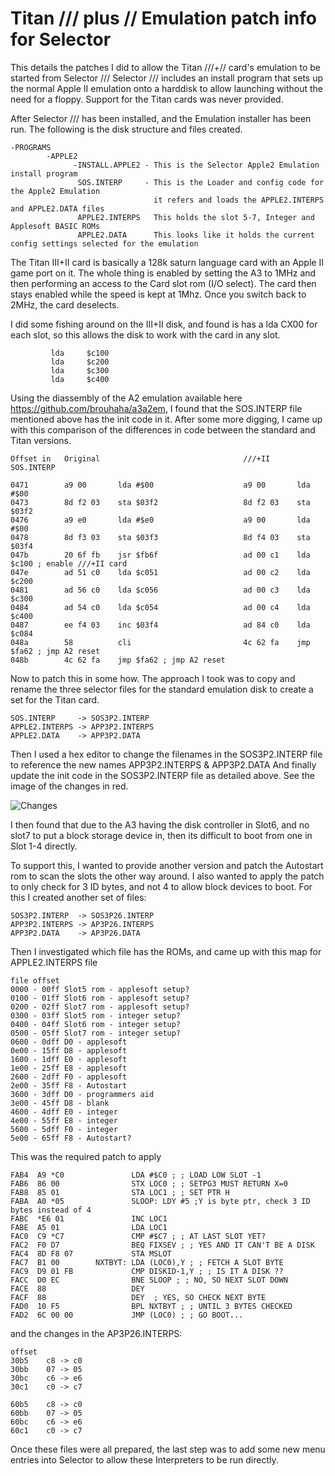 # Titan /// plus // Emulation patch info for Selector 

This details the patches I did to allow the Titan ///+// card's emulation to be started from Selector ///
Selector /// includes an install program that sets up the normal Apple II emulation onto a harddisk to allow launching without the need for a floppy. Support for the Titan cards was never provided.

After Selector /// has been installed, and the Emulation installer has been run. The following is the disk structure and files created.
```
-PROGRAMS
        -APPLE2
              -INSTALL.APPLE2 - This is the Selector Apple2 Emulation install program
               SOS.INTERP     - This is the Loader and config code for the Apple2 Emulation
                                it refers and loads the APPLE2.INTERPS and APPLE2.DATA files
               APPLE2.INTERPS   This holds the slot 5-7, Integer and Applesoft BASIC ROMs
               APPLE2.DATA      This looks like it holds the current config settings selected for the emulation
```               
The Titan III+II card is basically a 128k saturn language card with an Apple II game port on it. The whole thing is enabled by setting the A3 to 1MHz and then performing an access to the Card slot rom (I/O select). The card then stays enabled while the speed is kept at 1Mhz. Once you switch back to 2MHz, the card deselects.

I did some fishing around on the III+II disk, and found is has a lda CX00 for each slot, so this allows the disk to work with the card in any slot.
```
         lda     $c100
         lda     $c200
         lda     $c300
         lda     $c400
```
         
Using the diassembly of the A2 emulation available here https://github.com/brouhaha/a3a2em, I found that the SOS.INTERP file mentioned above has the init code in it. After some more digging, I came up with this comparison of the differences in code between the standard and Titan versions.
```
Offset in   Original                                ///+II
SOS.INTERP
                                                
0471        a9 00       lda #$00                    a9 00       lda #$00
0473        8d f2 03    sta $03f2                   8d f2 03    sta $03f2
0476        a9 e0       lda #$e0                    a9 00       lda #$00
0478        8d f3 03    sta $03f3                   8d f4 03    sta $03f4
047b        20 6f fb    jsr $fb6f                   ad 00 c1    lda $c100 ; enable ///+II card
047e        ad 51 c0    lda $c051                   ad 00 c2    lda $c200
0481        ad 56 c0    lda $c056                   ad 00 c3    lda $c300
0484        ad 54 c0    lda $c054                   ad 00 c4    lda $c400
0487        ee f4 03    inc $03f4                   ad 84 c0    lda $c084
048a        58          cli                         4c 62 fa    jmp $fa62 ; jmp A2 reset 
048b        4c 62 fa    jmp $fa62 ; jmp A2 reset
```

Now to patch this in some how. The approach I took was to copy and rename the three selector files for the standard emulation disk to create a set for the Titan card.
```
SOS.INTERP     -> SOS3P2.INTERP
APPLE2.INTERPS -> APP3P2.INTERPS
APPLE2.DATA    -> APP3P2.DATA
```

Then I used a hex editor to change the filenames in the SOS3P2.INTERP file to reference the new names APP3P2.INTERPS & APP3P2.DATA
And finally update the init code in the SOS3P2.INTERP file as detailed above. See the image of the changes in red.

![Changes](/sos3p2_edit.jpg)

I then found that due to the A3 having the disk controller in Slot6, and no slot7 to put a block storage device in, then its difficult to boot from one in Slot 1-4 directly.

To support this, I wanted to provide another version and patch the Autostart rom to scan the slots the other way around. I also wanted to apply the patch to only check for 3 ID bytes, and not 4 to allow block devices to boot. For this I created another set of files:
```
SOS3P2.INTERP  -> SOS3P26.INTERP
APP3P2.INTERPS -> AP3P26.INTERPS
APP3P2.DATA    -> AP3P26.DATA
```

Then I investigated which file has the ROMs, and came up with this map for APPLE2.INTERPS file
```
file offset
0000 - 00ff Slot5 rom - applesoft setup?
0100 - 01ff Slot6 rom - applesoft setup?
0200 - 02ff Slot7 rom - applesoft setup?
0300 - 03ff Slot5 rom - integer setup?
0400 - 04ff Slot6 rom - integer setup?
0500 - 05ff Slot7 rom - integer setup?
0600 - 0dff D0 - applesoft
0e00 - 15ff D8 - applesoft
1600 - 1dff E0 - applesoft
1e00 - 25ff E8 - applesoft
2600 - 2dff F0 - applesoft
2e00 - 35ff F8 - Autostart
3600 - 3dff D0 - programmers aid
3e00 - 45ff D8 - blank
4600 - 4dff E0 - integer
4e00 - 55ff E8 - integer
5600 - 5dff F0 - integer
5e00 - 65ff F8 - Autostart?
```

This was the required patch to apply
```
FAB4  A9 *C0               LDA #$C0 ; ; LOAD LOW SLOT -1
FAB6  86 00                STX LOC0 ; ; SETPG3 MUST RETURN X=0
FAB8  85 01                STA LOC1 ; ; SET PTR H
FABA  A0 *05               SLOOP: LDY #5 ;Y is byte ptr, check 3 ID bytes instead of 4
FABC  *E6 01               INC LOC1
FABE  A5 01                LDA LOC1
FAC0  C9 *C7               CMP #$C7 ; ; AT LAST SLOT YET?
FAC2  F0 D7                BEQ FIXSEV ; ; YES AND IT CAN'T BE A DISK
FAC4  8D F8 07             STA MSLOT
FAC7  B1 00        NXTBYT: LDA (LOC0),Y ; ; FETCH A SLOT BYTE
FAC9  D9 01 FB             CMP DISKID-1,Y ; ; IS IT A DISK ??
FACC  D0 EC                BNE SLOOP ; ; NO, SO NEXT SLOT DOWN
FACE  88                   DEY
FACF  88                   DEY  ; YES, SO CHECK NEXT BYTE
FAD0  10 F5                BPL NXTBYT ; ; UNTIL 3 BYTES CHECKED
FAD2  6C 00 00             JMP (LOC0) ; ; GO BOOT...
```

and the changes in the AP3P26.INTERPS:
```
offset
30b5    c8 -> c0
30bb    07 -> 05
30bc    c6 -> e6
30c1    c0 -> c7

60b5    c8 -> c0
60bb    07 -> 05
60bc    c6 -> e6
60c1    c0 -> c7
```

Once these files were all prepared, the last step was to add some new menu entries into Selector to allow these Interpreters to be run directly.
